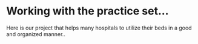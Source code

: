 # Working with the practice set...
Here is our project that helps many hospitals to utilize their beds in a good and organized manner..